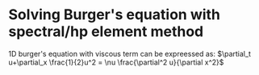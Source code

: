 # Solving Burger's equation with spectral/hp element method

1D burger's equation with viscous term can be expreessed as:
$\partial_t u+\partial_x \frac{1}{2}u^2 = \nu \frac{\partial^2 u}{\partial x^2}$
